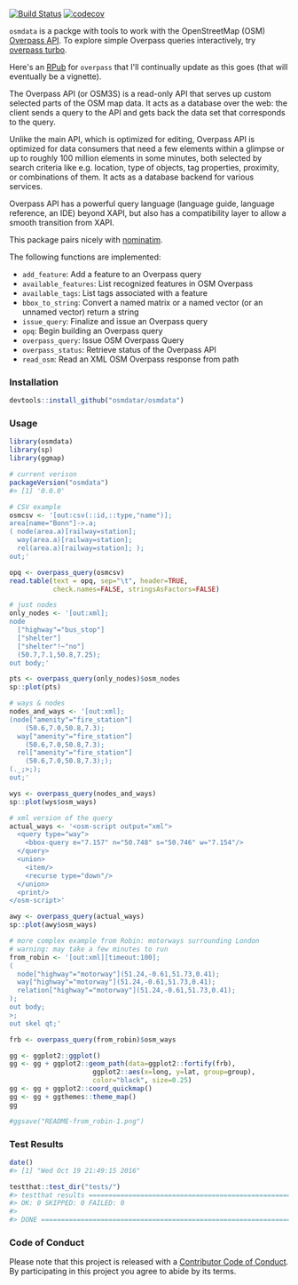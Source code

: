 <!-- README.md is generated from README.Rmd. Please edit that file -->
[![Build Status](https://travis-ci.org/osmdatar/osmdata.svg?branch=master)](https://travis-ci.org/osmdatar/osmdata) [![codecov](https://codecov.io/gh/osmdatar/osmdata/branch/master/graph/badge.svg)](https://codecov.io/gh/osmdatar/osmdata)

`osmdata` is a packge with tools to work with the OpenStreetMap (OSM) [Overpass API](http://wiki.openstreetmap.org/wiki/Overpass_API). To explore simple Overpass queries interactively, try [overpass turbo](http://overpass-turbo.eu/).

Here's an [RPub](http://rpubs.com/hrbrmstr/overpass) for `overpass` that I'll continually update as this goes (that will eventually be a vignette).

The Overpass API (or OSM3S) is a read-only API that serves up custom selected parts of the OSM map data. It acts as a database over the web: the client sends a query to the API and gets back the data set that corresponds to the query.

Unlike the main API, which is optimized for editing, Overpass API is optimized for data consumers that need a few elements within a glimpse or up to roughly 100 million elements in some minutes, both selected by search criteria like e.g. location, type of objects, tag properties, proximity, or combinations of them. It acts as a database backend for various services.

Overpass API has a powerful query language (language guide, language reference, an IDE) beyond XAPI, but also has a compatibility layer to allow a smooth transition from XAPI.

This package pairs nicely with [nominatim](http://github.com/hrbrmstr/nominatim).

The following functions are implemented:

-   `add_feature`: Add a feature to an Overpass query
-   `available_features`: List recognized features in OSM Overpass
-   `available_tags`: List tags associated with a feature
-   `bbox_to_string`: Convert a named matrix or a named vector (or an unnamed vector) return a string
-   `issue_query`: Finalize and issue an Overpass query
-   `opq`: Begin building an Overpass query
-   `overpass_query`: Issue OSM Overpass Query
-   `overpass_status`: Retrieve status of the Overpass API
-   `read_osm`: Read an XML OSM Overpass response from path

### Installation

``` r
devtools::install_github("osmdatar/osmdata")
```

### Usage

``` r
library(osmdata)
library(sp)
library(ggmap)
```

``` r
# current verison
packageVersion("osmdata")
#> [1] '0.0.0'
```

``` r
# CSV example
osmcsv <- '[out:csv(::id,::type,"name")];
area[name="Bonn"]->.a;
( node(area.a)[railway=station];
  way(area.a)[railway=station];
  rel(area.a)[railway=station]; );
out;'

opq <- overpass_query(osmcsv)
read.table(text = opq, sep="\t", header=TRUE, 
           check.names=FALSE, stringsAsFactors=FALSE)
```

``` r
# just nodes
only_nodes <- '[out:xml];
node
  ["highway"="bus_stop"]
  ["shelter"]
  ["shelter"!~"no"]
  (50.7,7.1,50.8,7.25);
out body;'

pts <- overpass_query(only_nodes)$osm_nodes
sp::plot(pts)
```

``` r
# ways & nodes
nodes_and_ways <- '[out:xml];
(node["amenity"="fire_station"]
    (50.6,7.0,50.8,7.3);
  way["amenity"="fire_station"]
    (50.6,7.0,50.8,7.3);
  rel["amenity"="fire_station"]
    (50.6,7.0,50.8,7.3););
(._;>;);
out;'

wys <- overpass_query(nodes_and_ways)
sp::plot(wys$osm_ways)
```

``` r
# xml version of the query
actual_ways <- '<osm-script output="xml">
  <query type="way">
    <bbox-query e="7.157" n="50.748" s="50.746" w="7.154"/>
  </query>
  <union>
    <item/>
    <recurse type="down"/>
  </union>
  <print/>
</osm-script>'

awy <- overpass_query(actual_ways)
sp::plot(awy$osm_ways)
```

``` r
# more complex example from Robin: motorways surrounding London
# warning: may take a few minutes to run
from_robin <- '[out:xml][timeout:100];
(
  node["highway"="motorway"](51.24,-0.61,51.73,0.41);
  way["highway"="motorway"](51.24,-0.61,51.73,0.41);
  relation["highway"="motorway"](51.24,-0.61,51.73,0.41);
);
out body;
>;
out skel qt;'

frb <- overpass_query(from_robin)$osm_ways

gg <- ggplot2::ggplot()
gg <- gg + ggplot2::geom_path(data=ggplot2::fortify(frb), 
                     ggplot2::aes(x=long, y=lat, group=group),
                     color="black", size=0.25)
gg <- gg + ggplot2::coord_quickmap()
gg <- gg + ggthemes::theme_map()
gg
```

``` r
#ggsave("README-from_robin-1.png")
```

### Test Results

``` r
date()
#> [1] "Wed Oct 19 21:49:15 2016"

testthat::test_dir("tests/")
#> testthat results ===========================================================
#> OK: 0 SKIPPED: 0 FAILED: 0
#> 
#> DONE ======================================================================
```

### Code of Conduct

Please note that this project is released with a [Contributor Code of Conduct](CONDUCT.md). By participating in this project you agree to abide by its terms.
